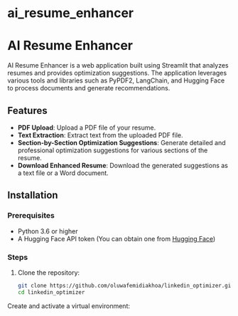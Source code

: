 # ai_resume_enhancer
# AI Resume Enhancer

AI Resume Enhancer is a web application built using Streamlit that analyzes resumes and provides optimization suggestions. The application leverages various tools and libraries such as PyPDF2, LangChain, and Hugging Face to process documents and generate recommendations.

## Features

- **PDF Upload**: Upload a PDF file of your resume.
- **Text Extraction**: Extract text from the uploaded PDF file.
- **Section-by-Section Optimization Suggestions**: Generate detailed and professional optimization suggestions for various sections of the resume.
- **Download Enhanced Resume**: Download the generated suggestions as a text file or a Word document.

## Installation

### Prerequisites

- Python 3.6 or higher
- A Hugging Face API token (You can obtain one from [Hugging Face](https://huggingface.co/))

### Steps

1. Clone the repository:

   ```bash
   git clone https://github.com/oluwafemidiakhoa/linkedin_optimizer.git
   cd linkedin_optimizer
Create and activate a virtual environment:







